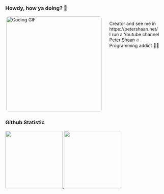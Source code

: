 <h3>Howdy, how ya doing? 🙌</h3>
<div style="display: flex; align-items: flex-start; justify-content: space-between;">
  <img align="right" src="https://media.giphy.com/media/v1.Y2lkPTc5MGI3NjExcHM3b2QyNDMxdWFkamx0eXJta2VmNnU3dWRscmYzd216cGRrdWR6aSZlcD12MV9naWZzX3NlYXJjaCZjdD1n/Ws6T5PN7wHv3cY8xy8/giphy.gif"
       alt="Coding GIF"
       width="300"
       style="border-radius: 8px;" />
	 <ul style="list-style: none;">
		<li>Creator and see me in https://petershaan.net/</li>
		<li>I run a Youtube channel <a href="https://www.youtube.com/@petershaan_">Peter Shaan 🔥</a></li>
		<li>Programming addict 👨‍💻</li>
	</ul>
</div>

### Github Statistic

<a href="https://github.com/petershaan12">
  <img height="180em" src="https://github-readme-stats-eight-theta.vercel.app/api?username=petershaan12&show_icons=true&theme=algolia&include_all_commits=true&count_private=true"/>
  <img height="180em" src="https://github-readme-stats-eight-theta.vercel.app/api/top-langs/?username=petershaan12&layout=compact&langs_count=8&theme=algolia"/>
</a>


<!--
**developedbyed/developedbyed** is a ✨ _special_ ✨ repository because its `README.md` (this file) appears on your GitHub profile.

Here are some ideas to get you started:

- 🔭 I’m currently working on ...
- 🌱 I’m currently learning ...
- 👯 I’m looking to collaborate on ...
- 🤔 I’m looking for help with ...
- 💬 Ask me about ...
- 📫 How to reach me: ...
- 😄 Pronouns: ...
- ⚡ Fun fact: ...
-->
